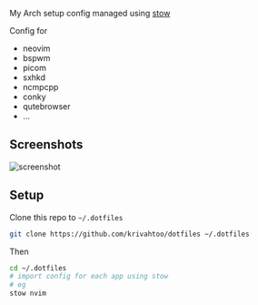 My Arch setup config managed using [stow](https://www.gnu.org/software/stow/)

Config for

- neovim
- bspwm
- picom
- sxhkd
- ncmpcpp
- conky
- qutebrowser
- ...

## Screenshots
![screenshot](https://user-images.githubusercontent.com/41364823/187414805-32cb7869-3fc8-481d-9d32-05cdd56c9900.png)

## Setup
Clone this repo to `~/.dotfiles`

```sh
git clone https://github.com/krivahtoo/dotfiles ~/.dotfiles
```

Then

```sh
cd ~/.dotfiles
# import config for each app using stow
# eg
stow nvim
```
